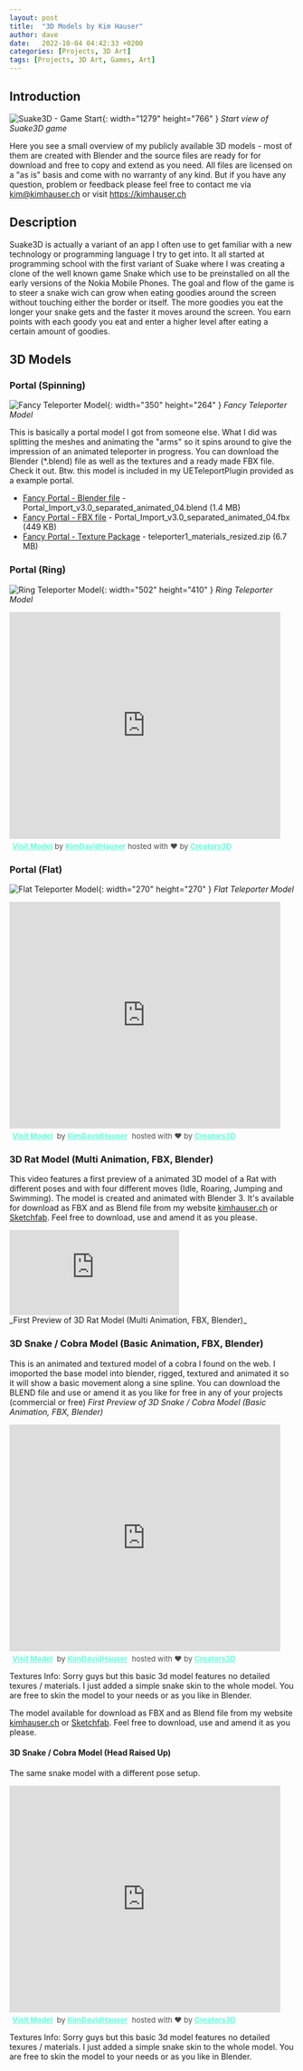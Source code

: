 ```yaml
---
layout: post
title:  "3D Models by Kim Hauser"
author: dave
date:   2022-10-04 04:42:33 +0200
categories: [Projects, 3D Art]
tags: [Projects, 3D Art, Games, Art]
---
```


## Introduction
![Suake3D - Game Start](../../assets/img/projects/suake3d/StartPositionFirst_sm_2.jpg){: width="1279" height="766" }
_Start view of Suake3D game_

Here you see a small overview of my publicly available 3D models - most of them are created with Blender and the source files are ready for for download and free to copy and extend as you need. All files are licensed on a "as is" basis and come with no warranty of any kind. But if you have any question, problem or feedback please feel free to contact me via <kim@kimhauser.ch> or visit <https://kimhauser.ch>

## Description
Suake3D is actually a variant of an app I often use to get familiar with a new technology or programming language I try to get into. It all started at programming school with the first variant of Suake where I was creating a clone of the well known game Snake which use to be preinstalled on all the early versions of the Nokia Mobile Phones. The goal and flow of the game is to steer a snake wich can grow when eating goodies around the screen without touching either the border or itself. The more goodies you eat the longer your snake gets and the faster it moves around the screen. You earn points with each goody you eat and enter a higher level after eating a certain amount of goodies.

## 3D Models
### Portal (Spinning)
![Fancy Teleporter Model](../../assets/img/projects/ueteleportplugin/Teleporter_FancyTeleporter_UE4_Screenshot_01.png){: width="350" height="264" }
_Fancy Teleporter Model_

This is basically a portal model I got from someone else. What I did was splitting the meshes and animating the "arms" so it spins around to give the impression of an animated teleporter in progress. You can download the Blender (\*.blend) file as well as the textures and a ready made FBX file. Check it out. Btw. this model is included in my UETeleportPlugin provided as a example portal.
- [Fancy Portal - Blender file](https://kimhauser.ch/downloads/3d/Models/Portals/SpinningPortal/Portal_Import_v3.0_separated_animated_04.blend) - Portal_Import_v3.0_separated_animated_04.blend (1.4 MB)
- [Fancy Portal - FBX file](https://kimhauser.ch/downloads/3d/Models/Portals/SpinningPortal/Portal_Import_v3.0_separated_animated_04.fbx) - Portal_Import_v3.0_separated_animated_04.fbx (449 KB)
- [Fancy Portal - Texture Package](https://kimhauser.ch/downloads/3d/Models/Portals/SpinningPortal/teleporter1_materials_resized.zip) - teleporter1_materials_resized.zip (6.7 MB)

### Portal (Ring)
![Ring Teleporter Model](../../assets/img/projects/ueteleportplugin/Teleporter_RingTeleporter_UE4_Screenshot_01.png){: width="502" height="410" }
_Ring Teleporter Model_
<div class="creators-embed-wrapper"><iframe allow="camera" src="https://v.creators3d.com/index.html?load=%2Fviews%2Fproduction%2Fitem%2F2022104%2F6634901966365969%2F6634901966365969.glb&autorotate=true&json-data=1664884030647&decrypt=1&tv=135" frameborder="0" allow="autoplay; fullscreen; vr" mozallowfullscreen="true" webkitallowfullscreen="true" style="border: none; width: 95%; height: 400px;"></iframe><p style="font-size: 13px; font-weight: normal; margin: 5px; color: #4A4A4A;"><a href="https://v.creators3d.com/index.html?load=%2Fviews%2Fproduction%2Fitem%2F2022104%2F6634901966365969%2F6634901966365969.glb&autorotate=true&json-data=1664884030647&decrypt=1&tv=135" target="_blank" style="font-weight: bold; color: #64FFDA;">Visit Model</a> by <a target="_blank" style="font-weight: bold; color: #64FFDA;" href="https://www.creators3d.com/artist/34082/KimDavidHauser">KimDavidHauser</a> hosted with ❤️️ by <a href="https://www.creators3d.com/home?ref=embed&var=34082" target="_blank" style="font-weight: bold; color: #64FFDA;">Creators3D</a></p></div>  

### Portal (Flat)
![Flat Teleporter Model](../../assets/img/projects/ueteleportplugin/Teleporter_FlatTeleporter_UE4_Screenshot_01.png){: width="270" height="270" }
_Flat Teleporter Model_
<div class="creators-embed-wrapper"><iframe allow="camera" src="https://v.creators3d.com/index.html?load=%2Fviews%2Fproduction%2Fitem%2F20221010%2F1155154898042712%2F1155154898042712.glb&autorotate=true&json-data=1665399184605&decrypt=1&tv=135" frameborder="0" allow="autoplay; fullscreen; vr" mozallowfullscreen="true" webkitallowfullscreen="true" style="border: none; width: 95%; height: 400px;"></iframe>
<p style="font-size: 13px; font-weight: normal; margin: 5px; color: #4A4A4A;">
<a href="https://v.creators3d.com/index.html?load=%2Fviews%2Fproduction%2Fitem%2F20221010%2F1155154898042712%2F1155154898042712.glb&autorotate=true&json-data=1665399184605&decrypt=1&tv=135" target="_blank" style="font-weight: bold; color: #64FFDA;">Visit Model</a>
 by <a target="_blank" style="font-weight: bold; color: #64FFDA;" href="https://www.creators3d.com/artist/34082/KimDavidHauser">KimDavidHauser</a>
 hosted with ❤️️ by <a href="https://www.creators3d.com/home?ref=embed&var=34082" target="_blank" style="font-weight: bold; color: #64FFDA;">Creators3D</a>
</p>
</div>

### 3D Rat Model (Multi Animation, FBX, Blender)
This video features a first preview of a animated 3D model of a Rat with different poses and with four different moves (Idle, Roaring, Jumping and Swimming). The model is created and animated with Blender 3. It's available for download as FBX and as Blend file from my website [kimhauser.ch](https://kimhauser.ch) or [Sketchfab](https://sketchfab.com/3d-models/rat-multi-animations-textured-c344c6ea50aa49a1b0a2719eac8593a0). Feel free to download, use and amend  it as you please.
<div class="container-responsive-iframe">
<iframe class="responsive-iframe" src="https://www.youtube.com/embed/na9RJR-v7CY" title="WormHole Effect No03" frameborder="0" allow="accelerometer; autoplay; clipboard-write; encrypted-media; gyroscope; picture-in-picture" allowfullscreen></iframe>
</div>
_First Preview of 3D Rat Model (Multi Animation, FBX, Blender)_

### 3D Snake / Cobra Model (Basic Animation, FBX, Blender)
This is an animated and textured model of a cobra I found on the web. I imoported the base model into blender,  rigged, textured and animated it so it will show a basic movement along a sine spline. You can download the BLEND file and use or amend it as you like for free in any of your projects (commercial or free)
_First Preview of 3D Snake / Cobra Model (Basic Animation, FBX, Blender)_

<div class="creators-embed-wrapper"><iframe allow="camera" src="https://v.creators3d.com/index.html?load=%2Fviews%2Fproduction%2Fitem%2F20230523%2F1168975639308617%2F1168975639308617.glb&autorotate=true&json-data=1684867105426&decrypt=1&tv=147" frameborder="0" allow="autoplay; fullscreen; vr" mozallowfullscreen="true" webkitallowfullscreen="true" style="border: none; width: 95%; height: 400px;"></iframe>
<p style="font-size: 13px; font-weight: normal; margin: 5px; color: #4A4A4A;">
<a href="https://v.creators3d.com/index.html?load=%2Fviews%2Fproduction%2Fitem%2F20230523%2F1168975639308617%2F1168975639308617.glb&autorotate=true&json-data=1684867105426&decrypt=1&tv=147" target="_blank" style="font-weight: bold; color: #64FFDA;">Visit Model</a>
 by <a target="_blank" style="font-weight: bold; color: #64FFDA;" href="https://www.creators3d.com/artist/34082/KimDavidHauser">KimDavidHauser</a>
 hosted with ❤️️ by <a href="https://www.creators3d.com/home?ref=embed&var=34082" target="_blank" style="font-weight: bold; color: #64FFDA;">Creators3D</a>
</p>
</div>

Textures Info: Sorry guys but this basic 3d model features no detailed texures / materials. I just added a simple snake skin to the whole model. You are free to skin the model to your needs or as you like in Blender.

The model available for download as FBX and as Blend file from my website [kimhauser.ch](https://kimhauser.ch) or [Sketchfab](https://sketchfab.com/3d-models/snake-cobra-animated-base-model-e2e55fd17aad4309ac4782b1d3e67c2f). Feel free to download, use and amend  it as you please.

#### 3D Snake / Cobra Model (Head Raised Up)
The same snake model with a different pose setup.

<div class="creators-embed-wrapper"><iframe allow="camera" src="https://v.creators3d.com/index.html?load=%2Fviews%2Fproduction%2Fitem%2F20230523%2F2219239320224599%2F2219239320224599.glb&autorotate=true&json-data=1684875371475&decrypt=1&tv=147" frameborder="0" allow="autoplay; fullscreen; vr" mozallowfullscreen="true" webkitallowfullscreen="true" style="border: none; width: 95%; height: 400px;"></iframe>
<p style="font-size: 13px; font-weight: normal; margin: 5px; color: #4A4A4A;">
<a href="https://v.creators3d.com/index.html?load=%2Fviews%2Fproduction%2Fitem%2F20230523%2F2219239320224599%2F2219239320224599.glb&autorotate=true&json-data=1684875371475&decrypt=1&tv=147" target="_blank" style="font-weight: bold; color: #64FFDA;">Visit Model</a>
 by <a target="_blank" style="font-weight: bold; color: #64FFDA;" href="https://www.creators3d.com/artist/34082/KimDavidHauser">KimDavidHauser</a>
 hosted with ❤️️ by <a href="https://www.creators3d.com/home?ref=embed&var=34082" target="_blank" style="font-weight: bold; color: #64FFDA;">Creators3D</a>
</p>
</div>

Textures Info: Sorry guys but this basic 3d model features no detailed texures / materials. I just added a simple snake skin to the whole model. You are free to skin the model to your needs or as you like in Blender.